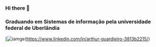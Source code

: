 ### Hi there 👋
### Graduando em Sistemas de informação pela universidade federal de Uberlândia
[![iamge](https://img.shields.io/badge/LinkedIn-0077B5?style=for-the-badge&logo=linkedin&logoColor=white)(https://www.linkedin.com/in/arthur-guardieiro-3813b2215/)


<!--
**ArthurGuardieiro/ArthurGuardieiro** is a ✨ _special_ ✨ repository because its `README.md` (this file) appears on your GitHub profile.

Here are some ideas to get you started:

- 🔭 I’m currently working on ...
- 🌱 I’m currently learning ...
- 👯 I’m looking to collaborate on ...
- 🤔 I’m looking for help with ...
- 💬 Ask me about ...
- 📫 How to reach me: ...
- 😄 Pronouns: ...
- ⚡ Fun fact: ...

[![image](https://img.shields.io/badge/JavaScript-323330?style=for-the-badge&logo=javascript&logoColor=F7DF1E)](https://www.google.com/search?gs_ssp=eJzj4tTP1TcwMU02T1JgNGB0YPBiS8_PT89JBQBASQXT&q=google&rlz=1C1YTUH_pt-PTBR1003BR1003&oq=goo&aqs=chrome.1.69i57j46i199i465i512j0i512l7.1431j0j7&sourceid=chrome&ie=UTF-8) imagem com link

-->
